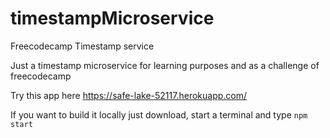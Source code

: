 # timestampMicroservice
Freecodecamp Timestamp service

Just a timestamp microservice for learning purposes and as a challenge of freecodecamp

Try this app here https://safe-lake-52117.herokuapp.com/

If you want to build it locally just download, start a terminal and type `npm start`
